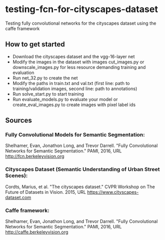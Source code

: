 # testing-fcn-for-cityscapes-dataset
Testing fully convolutional networks for the cityscapes dataset using the caffe framework

## How to get started
- Download the cityscapes dataset and the vgg-16-layer net
- Modify the images in the dataset with images cut_images.py or downscale_images.py for less resource demanding training and evaluation
- Run net_32.py to create the net
- Modify the paths in train.txt and val.txt (first line: path to training/validation images, second line: path to annotations)
- Run solve_start.py to start training
- Run evaluate_models.py to evaluate your model or create_eval_images.py	to create images with pixel label ids


## Sources

### Fully Convolutional Models for Semantic Segmentation:
Shelhamer, Evan, Jonathon Long, and Trevor Darrell. "Fully Convolutional Networks for
Semantic Segmentation." PAMI, 2016, URL http://fcn.berkeleyvision.org

### Cityscapes Dataset (Semantic Understanding of Urban Street Scenes):
Cordts, Marius, et al. "The cityscapes dataset." CVPR Workshop on The Future of Datasets
in Vision. 2015, URL https://www.cityscapes-dataset.com

### Caffe framework:
Shelhamer, Evan, Jonathon Long, and Trevor Darrell. "Fully Convolutional Networks for
Semantic Segmentation." PAMI, 2016, URL http://caffe.berkeleyvision.org
